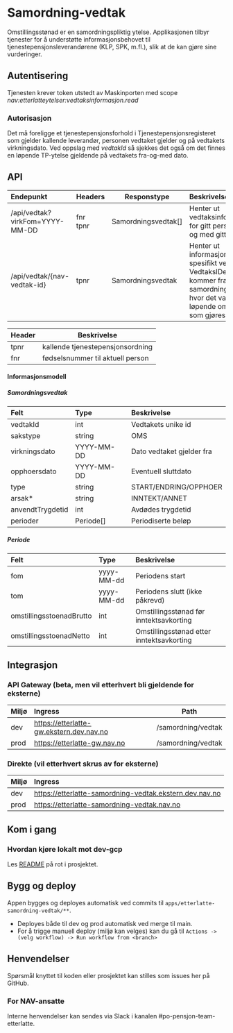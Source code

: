 # Samordning-vedtak

Omstillingsstønad er en samordningspliktig ytelse. Applikasjonen tilbyr tjenester for å understøtte informasjonsbehovet til tjenestepensjonsleverandørene (KLP, SPK, m.fl.), slik at de kan gjøre sine vurderinger.

## Autentisering

Tjenesten krever token utstedt av Maskinporten med scope _nav:etterlatteytelser:vedtaksinformasjon.read_

### Autorisasjon

Det må foreligge et tjenestepensjonsforhold i Tjenestepensjonsregisteret som gjelder kallende leverandør, personen vedtaket gjelder og på vedtakets virkningsdato. Ved oppslag med _vedtakId_ så sjekkes det også om det finnes en løpende TP-ytelse gjeldende på vedtakets fra-og-med dato.

## API

| Endepunkt                      | Headers        | Responstype         | Beskrivelse                                                                                                                         |
|:-------------------------------|----------------|---------------------|:------------------------------------------------------------------------------------------------------------------------------------|
| /api/vedtak?virkFom=YYYY-MM-DD | fnr <br/> tpnr | Samordningsvedtak[] | Henter ut vedtaksinformasjon for gitt person fra og med gitt dato.                                                                  |
| /api/vedtak/{nav-vedtak-id}    | tpnr           | Samordningsvedtak   | Henter ut informasjon om et spesifikt vedtak. VedtaksIDen kommer fra samordningskøen hvor det varsles løpende om vedtak som gjøres. |

| Header | Beskrivelse                      |
|--------|----------------------------------|
| tpnr   | kallende tjenestepensjonsordning |
| fnr    | fødselsnummer til aktuell person |



#### Informasjonsmodell

##### Samordningsvedtak

| Felt             | Type        | Beskrivelse               |
|:-----------------|:------------|:--------------------------|
| vedtakId         | int         | Vedtakets unike id        |
| sakstype         | string      | OMS                       |
| virkningsdato    | YYYY-MM-DD  | Dato vedtaket gjelder fra |
| opphoersdato     | YYYY-MM-DD  | Eventuell sluttdato       |
| type             | string      | START/ENDRING/OPPHOER     |
| arsak*           | string      | INNTEKT/ANNET             |
| anvendtTrygdetid | int         | Avdødes trygdetid         |
| perioder         | Periode[]   | Periodiserte beløp        |

##### Periode

| Felt                     | Type       | Beskrivelse                               |
|:-------------------------|:-----------|:------------------------------------------|
| fom                      | yyyy-MM-dd | Periodens start                           |
| tom                      | yyyy-MM-dd | Periodens slutt (ikke påkrevd)            |
| omstillingsstoenadBrutto | int        | Omstillingsstønad før inntektsavkorting   |
| omstillingsstoenadNetto  | int        | Omstillingsstønad etter inntektsavkorting |

## Integrasjon

### API Gateway (beta, men vil etterhvert bli gjeldende for eksterne)

| Miljø | Ingress                                  | Path               |
|:------|:-----------------------------------------|--------------------|
| dev   | https://etterlatte-gw.ekstern.dev.nav.no | /samordning/vedtak |
| prod  | https://etterlatte-gw.nav.no             | /samordning/vedtak |

### Direkte (vil etterhvert skrus av for eksterne)

| Miljø | Ingress                                                 |
|:------|:--------------------------------------------------------|
| dev   | https://etterlatte-samordning-vedtak.ekstern.dev.nav.no |
| prod  | https://etterlatte-samordning-vedtak.nav.no             |    

## Kom i gang

### Hvordan kjøre lokalt mot dev-gcp

Les [README](../../README.md) på rot i prosjektet.


## Bygg og deploy

Appen bygges og deployes automatisk ved commits til `apps/etterlatte-samordning-vedtak/**`.

- Deployes både til dev og prod automatisk ved merge til main.
- For å trigge manuell deploy (miljø kan velges) kan du gå til `Actions -> (velg workflow) -> Run workflow from <branch>`

## Henvendelser

Spørsmål knyttet til koden eller prosjektet kan stilles som issues her på GitHub.

### For NAV-ansatte

Interne henvendelser kan sendes via Slack i kanalen #po-pensjon-team-etterlatte.
